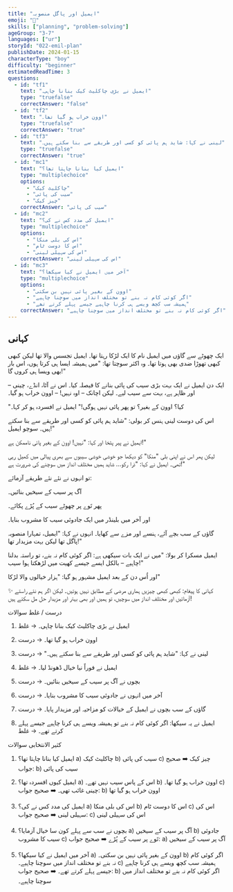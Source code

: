 ```yaml
---
title: "ایمیل اور پاگل منصوبہ"
emoji: "📝"
skills: ["planning", "problem-solving"]
ageGroup: "3-7"
languages: ["ur"]
storyId: "022-emil-plan"
publishDate: 2024-01-15
characterType: "boy"
difficulty: "beginner"
estimatedReadTime: 3
questions:
  - id: "tf1"
    text: "ایمیل نے بڑی چاکلیٹ کیک بنانا چاہی۔"
    type: "truefalse"
    correctAnswer: "false"
  - id: "tf2"
    text: "اوون خراب ہو گیا تھا۔"
    type: "truefalse"
    correctAnswer: "true"
  - id: "tf3"
    text: "لینی نے کہا: شاید ہم پائی کو کسی اور طریقے سے بنا سکتے ہیں۔"
    type: "truefalse"
    correctAnswer: "true"
  - id: "mc1"
    text: "ایمیل کیا بنانا چاہتا تھا؟"
    type: "multiplechoice"
    options:
      - "چاکلیٹ کیک"
      - "سیب کی پائی"
      - "چیز کیک"
    correctAnswer: "سیب کی پائی"
  - id: "mc2"
    text: "ایمیل کی مدد کس نے کی؟"
    type: "multiplechoice"
    options:
      - "اس کی بلی منکا"
      - "اس کا دوست ٹام"
      - "اس کی سہیلی لینی"
    correctAnswer: "اس کی سہیلی لینی"
  - id: "mc3"
    text: "آخر میں ایمیل نے کیا سیکھا؟"
    type: "multiplechoice"
    options:
      - "اوون کے بغیر پائی نہیں بن سکتی"
      - "اگر کوئی کام نہ بنے تو مختلف انداز میں سوچنا چاہیے"
      - "ہمیشہ سب کچھ ویسے ہی کرنا چاہیے جیسے پہلے کرتے تھے"
    correctAnswer: "اگر کوئی کام نہ بنے تو مختلف انداز میں سوچنا چاہیے"
---
```


## کہانی


ایک چھوٹے سے گاؤں میں ایمیل نام کا ایک لڑکا رہتا تھا۔
ایمیل تجسس والا تھا لیکن کبھی کبھی تھوڑا ضدی بھی ہوتا تھا۔
وہ اکثر سوچتا تھا: "میں ہمیشہ ایسا ہی کرتا ہوں، اس بار بھی ویسا ہی کروں گا!"

ایک دن ایمیل نے ایک بہت بڑی سیب کی پائی بنانے کا فیصلہ کیا۔
اس نے آٹا، انڈے، چینی – اور ظاہر ہے، بہت سے سیب لیے۔
لیکن اچانک – اوہ نہیں! – اوون خراب ہو گیا۔

"کیا؟ اوون کے بغیر؟ تو پھر پائی نہیں ہوگی!" ایمیل نے افسردہ ہو کر کہا۔

اس کی دوست لینی ہنس کر بولی:
"شاید ہم پائی کو کسی اور طریقے سے بنا سکتے ہیں۔ سوچو ایمیل!"

ایمیل نے پیر پٹخا اور کہا:
"نہیں! اوون کے بغیر پائی ناممکن ہے!"

لیکن پھر اس نے اپنی بلی "منکا" کو دیکھا جو خوشی خوشی سیبوں سے بھری پیالی میں کھیل رہی تھی۔
ایمیل نے کہا:
"ذرا رکو… شاید ہمیں مختلف انداز میں سوچنے کی ضرورت ہے!"

تو انہوں نے نئے نئے طریقے آزمائے:

آگ پر سیب کے سیخیں بنائیں۔

پھر تَوے پر چھوٹے سیب کے پُڑے پکائے۔

اور آخر میں بلینڈر میں ایک جادوئی سیب کا مشروب بنایا۔

گاؤں کے سب بچے آئے، ہنسے اور مزے سے کھایا۔
انہوں نے کہا: "ایمیل، تمہارا منصوبہ پاگل تھا لیکن بہت مزیدار تھا!"

ایمیل مسکرا کر بولا:
"میں نے ایک بات سیکھی ہے: اگر کوئی کام نہ بنے، تو راستہ بدلنا چاہیے – بالکل ایسے جیسے کھیت میں لڑھکتا ہوا سیب!"

اور اُس دن کے بعد ایمیل مشہور ہو گیا:
"ہزار خیالوں والا لڑکا"

✨ کہانی کا پیغام:
کبھی کبھی چیزیں ہماری مرضی کے مطابق نہیں ہوتیں۔
لیکن اگر ہم نئے راستے آزمائیں اور مختلف انداز میں سوچیں، تو ہمیں اور بھی بہتر اور مزیدار حل مل سکتے ہیں!

درست / غلط سوالات 

1. ایمیل نے بڑی چاکلیٹ کیک بنانا چاہی۔ → غلط

2. اوون خراب ہو گیا تھا۔ → درست

3. لینی نے کہا: "شاید ہم پائی کو کسی اور طریقے سے بنا سکتے ہیں۔" → درست

4. ایمیل نے فوراً نیا خیال ڈھونڈ لیا۔ → غلط

5. بچوں نے آگ پر سیب کے سیخیں بنائیں۔ → درست

6. آخر میں انہوں نے جادوئی سیب کا مشروب بنایا۔ → درست

7. گاؤں کے سب بچوں نے ایمیل کے خیالات کو مزاحیہ اور مزیدار پایا۔ → درست

8. ایمیل نے یہ سیکھا: اگر کوئی کام نہ بنے تو ہمیشہ ویسے ہی کرنا چاہیے جیسے پہلے کرتے تھے۔ → غلط

کثیر الانتخابی سوالات 

1. ایمیل کیا بنانا چاہتا تھا؟
a) چاکلیٹ کیک
b) سیب کی پائی
c) چیز کیک
➡️ صحیح جواب: b) سیب کی پائی

2. ایمیل کیوں افسردہ تھا؟
a) اس کے پاس سیب نہیں تھے۔
b) اوون خراب ہو گیا تھا۔
c) چینی غائب تھی۔
➡️ صحیح جواب: b) اوون خراب ہو گیا تھا

3. ایمیل کی مدد کس نے کی؟
a) اس کی بلی منکا
b) اس کا دوست ٹام
c) اس کی سہیلی لینی
➡️ صحیح جواب: c) اس کی سہیلی لینی

4. بچوں نے سب سے پہلے کون سا خیال آزمایا؟
a) آگ پر سیب کے سیخیں
b) جادوئی سیب کا مشروب
c) تَوے پر سیب کے پُڑے
➡️ صحیح جواب: a) آگ پر سیب کے سیخیں

5. آخر میں ایمیل نے کیا سیکھا؟
a) اوون کے بغیر پائی نہیں بن سکتی۔
b) اگر کوئی کام نہ بنے تو مختلف انداز میں سوچنا چاہیے۔
c) ہمیشہ سب کچھ ویسے ہی کرنا چاہیے جیسے پہلے کرتے تھے۔
➡️ صحیح جواب: b) اگر کوئی کام نہ بنے تو مختلف انداز میں سوچنا چاہیے۔